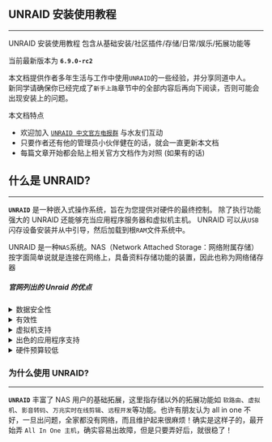 <!-- {docsify-ignore-all} -->

## UNRAID 安装使用教程

---

UNRAID 安装使用教程 包含从基础安装/社区插件/存储/日常/娱乐/拓展功能等

当前最新版本为 **`6.9.0-rc2`**

本文档提供作者多年生活与工作中使用`UNRAID`的一些经验，并分享同道中人。<br>
新同学请确保你已经完成了`新手上路`章节中的全部内容后再向下阅读，否则可能会出现安装上的问题。

本文档特点

- 欢迎加入 [`UNRAID 中文官方电报群`](https://t.me/unraid_zh) 与水友们互动
- 只要作者还有他的管理员小伙伴健在的话，就会一直更新本文档
- 每篇文章开始都会贴上相关官方文档作为对照 (如果有的话)

## 什么是 UNRAID?

---

**`UNRAID`** 是一种嵌入式操作系统，旨在为您提供对硬件的最终控制。 除了执行功能强大的 UNRAID 还能够充当应用程序服务器和虚拟机主机。 UNRAID 可以从`USB`闪存设备安装并从中引导，然后加载到根`RAM`文件系统中。

UNRAID 是一种`NAS`系统。NAS（Network Attached Storage：网络附属存储）按字面简单说就是连接在网络上，具备资料存储功能的装置，因此也称为网络储存器

##### 官网列出的 Unraid 的优点

<details><summary>数据安全性</summary>

> `UNRAID`与传统`RAID`有所不同，原因有很多。在大多数情况下，RAID 是在将文件写入 RAID 阵列时旋转的多个驱动器，并且数据分布在多个驱动器中。因此，即使一个文件也可以存在于多个磁盘上。unRAID 中的共享网络资源可以跨越多个磁盘，但是它以与传统 RAID 完全不同的方式管理数据。可以将 unRAID 配置为最多使用两个奇偶校验磁盘。与传统 RAID 一样，如果最多两个驱动器死机，这将防止数据丢失，从而确保数据安全。

</p></details>

<details><summary>有效性</summary>

> UNRAID 可能不如传统`RAID`有效，但效率更高。由于所有驱动器都不会旋转以读取和写入数据，因此大大降低了功耗。UNRAID 对增加阵列的大小也有效。您可以添加任何大小的磁盘，即使该磁盘与其他磁盘的大小不匹配，也会以该大小增加阵列的大小。只要确保您的奇偶校验磁盘等于或大于阵列中的最大磁盘，数据就将是安全的。

</p></details>

<details><summary>虚拟机支持</summary>

> UNRAID 具有内置的`虚拟化`支持，因此计算机上任何剩余的资源都可用于启动虚拟机。

</p></details>

<details><summary>出色的应用程序支持</summary>

> UNRAID 是从支持 Docker 的组中编译的。简而言之，`Docker`是一个容器平台，允许应用程序在自己的安全环境中运行。它是目前全球数百万开发人员中最广泛使用的容器平台，它为数以千计的应用程序提供了 UnRAID 破解访问。

</p></details>

<details><summary>硬件预算较低</summary>

> unRAID Server Pro 最重要的好处之一就是它可以在常规 PC 硬件上运行。这意味着，只要您有适当的预算，就可以使自己的装配多么强大。如果您需要没有虚拟化或资源密集型应用程序的 NAS，您甚至可以重新分配您拥有的旧计算机。

</p></details>

### 为什么使用 UNRAID?

---

**`UNRAID`** 丰富了 NAS 用户的基础拓展，这里指存储以外的拓展功能如 `软路由`、`虚拟机`、`影音转码`、`万兆实时在线剪辑`、`远程开发`等功能。也许有朋友认为 all in one 不好，一旦出问题，全家都没有网络，而且维护起来很麻烦！确实是这样子的，最开始弄 `All In One 主机`，确实容易出故障，但是只要弄好后，就很稳了！
